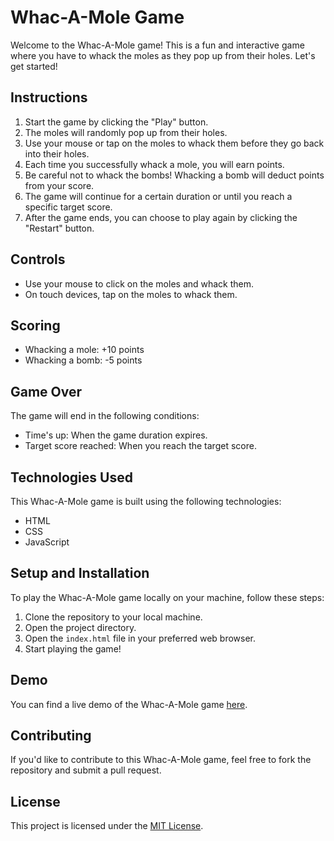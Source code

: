 # Whac-A-Mole Game

Welcome to the Whac-A-Mole game! This is a fun and interactive game where you have to whack the moles as they pop up from their holes. Let's get started!

## Instructions

1. Start the game by clicking the "Play" button.
2. The moles will randomly pop up from their holes.
3. Use your mouse or tap on the moles to whack them before they go back into their holes.
4. Each time you successfully whack a mole, you will earn points.
5. Be careful not to whack the bombs! Whacking a bomb will deduct points from your score.
6. The game will continue for a certain duration or until you reach a specific target score.
7. After the game ends, you can choose to play again by clicking the "Restart" button.

## Controls

- Use your mouse to click on the moles and whack them.
- On touch devices, tap on the moles to whack them.

## Scoring

- Whacking a mole: +10 points
- Whacking a bomb: -5 points

## Game Over

The game will end in the following conditions:

- Time's up: When the game duration expires.
- Target score reached: When you reach the target score.

## Technologies Used

This Whac-A-Mole game is built using the following technologies:

- HTML
- CSS
- JavaScript

## Setup and Installation

To play the Whac-A-Mole game locally on your machine, follow these steps:

1. Clone the repository to your local machine.
2. Open the project directory.
3. Open the `index.html` file in your preferred web browser.
4. Start playing the game!

## Demo

You can find a live demo of the Whac-A-Mole game [here](https://whac-a-moles.netlify.app).

## Contributing

If you'd like to contribute to this Whac-A-Mole game, feel free to fork the repository and submit a pull request.

## License

This project is licensed under the [MIT License](LICENSE).


